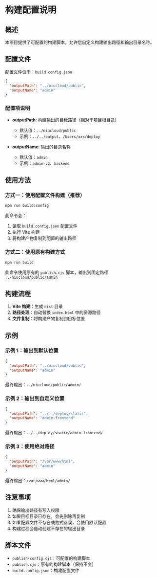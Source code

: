# 构建配置说明

## 概述

本项目提供了可配置的构建脚本，允许您自定义构建输出路径和输出目录名称。

## 配置文件

配置文件位于：`build.config.json`

```json
{
  "outputPath": "../niucloud/public",
  "outputName": "admin"
}
```

### 配置项说明

- **outputPath**: 构建输出的目标路径（相对于项目根目录）
  - 默认值：`../niucloud/public`
  - 示例：`../../output`、`/Users/xxx/deploy`

- **outputName**: 输出的目录名称
  - 默认值：`admin`
  - 示例：`admin-v2`、`backend`

## 使用方法

### 方式一：使用配置文件构建（推荐）

```bash
npm run build:config
```

此命令会：
1. 读取 `build.config.json` 配置文件
2. 执行 Vite 构建
3. 将构建产物复制到配置的输出路径

### 方式二：使用原有构建方式

```bash
npm run build
```

此命令使用原有的 `publish.cjs` 脚本，输出到固定路径 `../niucloud/public/admin`

## 构建流程

1. **Vite 构建**：生成 `dist` 目录
2. **路径处理**：自动替换 `index.html` 中的资源路径
3. **文件复制**：将构建产物复制到目标位置

## 示例

### 示例 1：输出到默认位置

```json
{
  "outputPath": "../niucloud/public",
  "outputName": "admin"
}
```

最终输出：`../niucloud/public/admin/`

### 示例 2：输出到自定义位置

```json
{
  "outputPath": "../../deploy/static",
  "outputName": "admin-frontend"
}
```

最终输出：`../../deploy/static/admin-frontend/`

### 示例 3：使用绝对路径

```json
{
  "outputPath": "/var/www/html",
  "outputName": "admin"
}
```

最终输出：`/var/www/html/admin/`

## 注意事项

1. 确保输出路径有写入权限
2. 如果目标目录已存在，会先删除再复制
3. 如果配置文件不存在或格式错误，会使用默认配置
4. 构建过程会自动创建不存在的输出目录

## 脚本文件

- `publish-config.cjs`：可配置的构建脚本
- `publish.cjs`：原有的构建脚本（保持不变）
- `build.config.json`：构建配置文件


